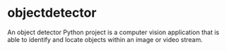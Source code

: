 # objectdetector
An object detector Python project is a computer vision application that is able to identify and locate objects within an image or video stream. 
